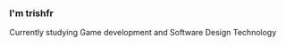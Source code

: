 ### I'm trishfr
Currently studying Game development and Software Design Technology


<!---
trishfr/trishfr is a ✨ special ✨ repository because its `README.md` (this file) appears on your GitHub profile.
You can click the Preview link to take a look at your changes.
--->
